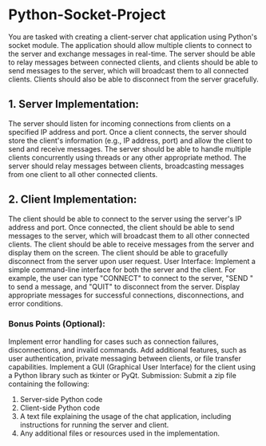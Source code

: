 # Python-Socket-Project

You are tasked with creating a client-server chat application using Python's socket module. The application should allow multiple clients to connect to the server and exchange messages in real-time. The server should be able to relay messages between connected clients, and clients should be able to send messages to the server, which will broadcast them to all connected clients. Clients should also be able to disconnect from the server gracefully.

## 1. Server Implementation:
The server should listen for incoming connections from clients on a specified IP address and port.
Once a client connects, the server should store the client's information (e.g., IP address, port) and allow the client to send and receive messages.
The server should be able to handle multiple clients concurrently using threads or any other appropriate method.
The server should relay messages between clients, broadcasting messages from one client to all other connected clients.
## 2. Client Implementation:
The client should be able to connect to the server using the server's IP address and port.
Once connected, the client should be able to send messages to the server, which will broadcast them to all other connected clients.
The client should be able to receive messages from the server and display them on the screen.
The client should be able to gracefully disconnect from the server upon user request.
User Interface:
Implement a simple command-line interface for both the server and the client. For example, the user can type "CONNECT" to connect to the server, "SEND <message>" to send a message, and "QUIT" to disconnect from the server.
Display appropriate messages for successful connections, disconnections, and error conditions.
### Bonus Points (Optional):

Implement error handling for cases such as connection failures, disconnections, and invalid commands.
Add additional features, such as user authentication, private messaging between clients, or file transfer capabilities.
Implement a GUI (Graphical User Interface) for the client using a Python library such as tkinter or PyQt.
Submission: Submit a zip file containing the following:

1. Server-side Python code
2. Client-side Python code
3. A text file explaining the usage of the chat application, including instructions for running the server and client.
4. Any additional files or resources used in the implementation.
